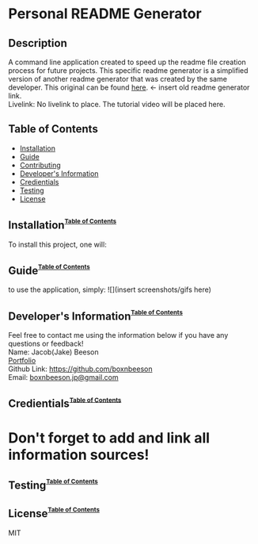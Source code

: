 # Personal README Generator
  ## Description
  A command line application created to speed up the readme file creation process for future projects. This specific readme generator is a simplified version of another readme generator that was created by the same developer. This original can be found [here](). <- insert old readme generator link.
  <br>
  Livelink: No livelink to place. The tutorial video will be placed here.
  ## <a name="toc">Table of Contents</a>
  * [Installation](#installation)
  * [Guide](#guide)
  * [Contributing](#contributing)
  * [Developer's Information](#devInfo)
  * [Credientials](#credientials)
  * [Testing](#testing)
  * [License](#license)
  
  ## <a name="installation">Installation</a><sup><sup><sub>[Table of Contents](#toc)</sub></sup></sup>
  To install this project, one will:
  ## <a name="guide">Guide</a><sup><sup><sub>[Table of Contents](#toc)</sub></sup></sup>
  to use the application, simply:
  ![](insert screenshots/gifs here)
  ## <a name="devInfo">Developer's Information</a><sup><sup><sub>[Table of Contents](#toc)</sub></sup></sup>
  Feel free to contact me using the information below if you have any questions or feedback!
  <br>
  Name: Jacob(Jake) Beeson
  <br>
  [Portfolio](https://boxnbeeson.github.io/Portfolio/)
  <br>
  Github Link: https://github.com/boxnbeeson
  <br>
  Email: boxnbeeson.jp@gmail.com
  ## <a name="credientials">Credientials</a><sup><sup><sub>[Table of Contents](#toc)</sub></sup></sup>
  # Don't forget to add and link all information sources!
  ## <a name="testing">Testing</a><sup><sup><sub>[Table of Contents](#toc)</sub></sup></sup>
  
  ## <a name="license">License</a><sup><sup><sub>[Table of Contents](#toc)</sub></sup></sup>
  MIT
